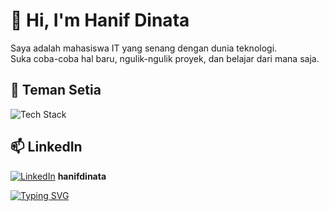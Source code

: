 # 👋 Hi, I'm Hanif Dinata

Saya adalah mahasiswa IT yang senang dengan dunia teknologi.  
Suka coba-coba hal baru, ngulik-ngulik proyek, dan belajar dari mana saja.

## 🚀 Teman Setia
![Tech Stack](https://skillicons.dev/icons?i=html,css,js,php,spring,docker,git,figma,vscode,go,dart)
<!--
## Coba Coba
## 🚀 Teman Setia Saat Ngoding

![HTML](https://img.shields.io/badge/HTML5-E34F26?style=flat&logo=html5&logoColor=white)
![CSS](https://img.shields.io/badge/CSS3-1572B6?style=flat&logo=css3&logoColor=white)
![JavaScript](https://img.shields.io/badge/JavaScript-F7DF1E?style=flat&logo=javascript&logoColor=black)
![PHP](https://img.shields.io/badge/PHP-777BB4?style=flat&logo=php&logoColor=white)
![Spring Boot](https://img.shields.io/badge/SpringBoot-6DB33F?style=flat&logo=springboot&logoColor=white)
![Go](https://img.shields.io/badge/Go-00ADD8?style=flat&logo=go&logoColor=white)
![Docker](https://img.shields.io/badge/Docker-2496ED?style=flat&logo=docker&logoColor=white)
![Git](https://img.shields.io/badge/Git-F05032?style=flat&logo=git&logoColor=white)
![Figma](https://img.shields.io/badge/Figma-F24E1E?style=flat&logo=figma&logoColor=white)
![VSCode](https://img.shields.io/badge/VS%20Code-007ACC?style=flat&logo=visualstudiocode&logoColor=white)

## 🚀 Teman Setia Saat Ngoding

🟧 HTML  
🟦 CSS  
💛 JavaScript  
🟪 PHP  
🌿 Spring Boot  
🐹 Go  
🐳 Docker  
🐙 Git  
🎨 Figma  
🧑‍💻 VS Code

## 🚀 Teman Setia Saat Ngoding

 <div style="display: flex; flex-wrap: wrap; gap: 10px;">
  <img src="https://cdn.jsdelivr.net/gh/devicons/devicon/icons/html5/html5-original.svg" height="40" />
  <img src="https://cdn.jsdelivr.net/gh/devicons/devicon/icons/css3/css3-original.svg" height="40" />
  <img src="https://cdn.jsdelivr.net/gh/devicons/devicon/icons/javascript/javascript-original.svg" height="40" />
  <img src="https://cdn.jsdelivr.net/gh/devicons/devicon/icons/php/php-original.svg" height="40" />
  <img src="https://cdn.jsdelivr.net/gh/devicons/devicon/icons/spring/spring-original.svg" height="40" />
  <img src="https://cdn.jsdelivr.net/gh/devicons/devicon/icons/go/go-original.svg" height="40" />
  <img src="https://cdn.jsdelivr.net/gh/devicons/devicon/icons/docker/docker-original.svg" height="40" />
  <img src="https://cdn.jsdelivr.net/gh/devicons/devicon/icons/git/git-original.svg" height="40" />
  <img src="https://cdn.jsdelivr.net/gh/devicons/devicon/icons/figma/figma-original.svg" height="40" />
  <img src="https://cdn.jsdelivr.net/gh/devicons/devicon/icons/vscode/vscode-original.svg" height="40" />
</div> 

## 🚀 Tools Favorit

<img src="https://readme-components.vercel.app/api?component=techstack&stack=HTML,CSS,JavaScript,PHP,SpringBoot,Docker,GIT,Figma,VSCode,Go&animation=spin&theme=dark" />

<img src="https://assets4.lottiefiles.com/private_files/lf30_f9dduoar.json" width="200">
## 🛠️ Tools Favoritku

<img src="https://raw.githubusercontent.com/hanifdinataa/hanifdinataa/main/assets/techstack-banner.png" width="100%" />


<div style="display: flex; gap: 10px;">
  <img src="https://media.giphy.com/media/3oriO0OEd9QIDdllqo/giphy.gif" width="150" />
  <img src="https://media.giphy.com/media/JIX9t2j0ZTN9S/giphy.gif" width="150" />
  <img src="https://media.giphy.com/media/13HgwGsXF0aiGY/giphy.gif" width="200" />
</div>



## 📫 LinkedIn
Find me on LinkedIn  
<p align="left" style="display: flex; align-items: center; gap: 10px;">
  <a href="https://www.linkedin.com/in/hanif-dinata-536371326/" target="_blank">
    <img src="https://skillicons.dev/icons?i=linkedin" alt="LinkedIn" height="55"/>
  </a>
  <a href="https://www.linkedin.com/in/hanif-dinata-536371326/" target="_blank" style="font-size: 18px; text-decoration: none;">
    hanif-dinata-536371326
  </a>
</p>
-->
## 📫 LinkedIn 
[![LinkedIn](https://skillicons.dev/icons?i=linkedin)](https://www.linkedin.com/in/hanif-dinata-536371326/)     **hanifdinata**


[![Typing SVG](https://readme-typing-svg.herokuapp.com?color=00F700&lines=Ngoding+karena+seru;Belajar+karena+penasaran;Berbagi+karena+bermanfaat)](https://git.io/typing-svg)
